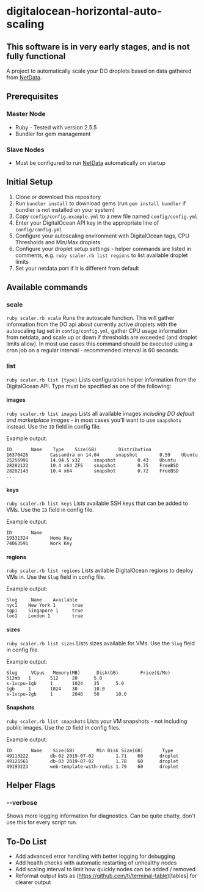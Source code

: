 # digitalocean-horizontal-auto-scaling

## This software is in very early stages, and is not fully functional

A project to automatically scale your DO droplets based on data gathered from [NetData](https://github.com/netdata/netdata).

## Prerequisites

### Master Node

+ Ruby - Tested with version 2.5.5
+ Bundler for gem management

### Slave Nodes

+ Must be configured to run [NetData](https://github.com/netdata/netdata) automatically on startup

## Initial Setup

1. Clone or download this repository
2. Run `bundler install` to download gems (run `gem install bundler` if bundler is not installed on your system)
3. Copy `config/config.example.yml` to a new file named `config/config.yml`
4. Enter your DigitalOcean API key in the appropriate line of `config/config.yml`
5. Configure your autoscaling environment with DigitalOcean tags, CPU Thresholds and Min/Max droplets
6. Configure your droplet setup settings - helper commands are listed in comments, e.g. `ruby scaler.rb list regions` to list available droplet limits
7. Set your netdata port if it is different from default

## Available commands

### scale

`ruby scaler.rb scale`
Runs the autoscale function. This will gather information from the DO api about currently active droplets with the autoscaling tag set in `config/config.yml`, gather CPU usage information from netdata, and scale up or down if thresholds are exceeded (and droplet limits allow).
In most use cases this command should be executed using a cron job on a regular interval - recommended interval is 60 seconds.

### list
`ruby scaler.rb list {type}`
Lists configuration helper information from the DigitalOcean API. Type must be specified as one of the following:

#### images
`ruby scaler.rb list images`
Lists all available images _including DO default and marketplace images_ - in most cases you'll want to use `snapshots` instead. Use the `ID` field in config file.

Example output:
```
ID       Name    Type    Size(GB)        Distribution 
16376426        Cassandra on 14.04      snapshot        0.59    Ubuntu
25256991        14.04.5 x32     snapshot        0.43    Ubuntu
28282122        10.4 x64 ZFS    snapshot        0.75    FreeBSD
28282143        10.4 x64        snapshot        0.72    FreeBSD
...
```

#### keys
`ruby scaler.rb list keys`
Lists available SSH keys that can be added to VMs. Use the `ID` field in config file.

Example output:
```
ID       Name
19331324        Home Key
74063591        Work Key
```

#### regions
`ruby scaler.rb list regions`
Lists avilable DigitalOcean regions to deploy VMs in. Use the `Slug` field in config file.

Example output:
```
Slug     Name    Available
nyc1    New York 1      true
sgp1    Singapore 1     true
lon1    London 1        true
```

#### sizes
`ruby scaler.rb list sizes`
Lists sizes available for VMs. Use the `Slug` field in config file.

Example output:
```
Slug     VCpus   Memory(MB)      Disk(GB)        Price($/Mo) 
512mb   1       512     20      5.0
s-1vcpu-1gb     1       1024    25      5.0
1gb     1       1024    30      10.0
s-1vcpu-2gb     1       2048    50      10.0
```

#### Snapshots
`ruby scaler.rb list snapshots`
Lists your VM snapshots - not including public images. Use the `ID` field in config files.

Example output:
```
ID       Name    Size(GB)        Min Disk Size(GB)       Type
49113222        db-02 2019-07-02        1.71    60      droplet
49125561        db-03 2019-07-02        1.78    60      droplet
49193223        web-template-with-redis 1.79    60      droplet
```

## Helper Flags

### --verbose

Shows more logging information for diagnostics. Can be quite chatty, don't use this for every script run.

## To-Do List

- Add advanced error handling with better logging for debugging
- Add health checks with automatic restarting of unhealthy nodes
- Add scaling interval to limit how quickly nodes can be added / removed
- Reformat output lists as (https://github.com/tj/terminal-table)[tables] for clearer output
